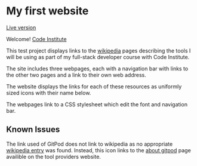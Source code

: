# My first website

 [Live version](https://james-glennon.github.io/first-project-second-attempt/)

Welcome! [Code Institute](https://codeinstitute.net)

This test project displays links to the [wikipedia](https://www.wikipedia.org/) pages describing the tools I will be using as part of my full-stack developer course with Code Institute.

The site includes three webpages, each with a navigation bar with links to the other two pages and a link to their own web address.

The website displays the links for each of these resources as uniformly sized icons with their name below.

The webpages link to a CSS stylesheet which edit the font and navigation bar.

## Known Issues

The link used of GitPod does not link to wikipedia as no appropriate [wikipedia entry](https://en.wikipedia.org/wiki/Special:Search?search=gitpod&go=Go&ns0=1) was found. Instead, this icon links to the [about gitpod](https://www.gitpod.io/about/) page availible on the tool providers website.